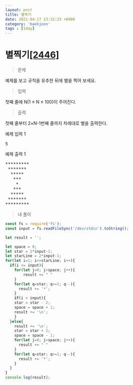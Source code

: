 ```yaml
---
layout: post
title: 별찍기
date: 2021-04-17 13:32:23 +0900
category: 'baekjoon'
tags : [1day]
---
```

# 별찍기[[2446]][별찍기]
>문제

예제를 보고 규칙을 유추한 뒤에 별을 찍어 보세요.

>입력

첫째 줄에 N(1 ≤ N ≤ 100)이 주어진다.

>출력

첫째 줄부터 2×N-1번째 줄까지 차례대로 별을 출력한다.

<div class="mt-20">
	<div class="row">
		<div class="col-md-6 pl-0">
			<section id="sampleinput1">
                <div class="headline">
                <p>예제 입력 1</p>
                </div>
			    <pre class="sampledata" id="sample-input-1">5</pre>
		    </section>
	    </div>
	    <div class="col-md-6 pl-0">
		    <section id="sampleoutput1">
                <div class="headline">
                <p>예제 출력 1</p>
                </div>
                <pre class="sampledata" id="sample-output-1">*********<br> *******<br>  *****<br>   ***<br>    *<br>   ***<br>  *****<br> *******<br>*********</pre>
            </section>
	    </div>
	</div>
</div>

>내 풀이

```javascript
const fs = require('fs');
const input = fs.readFileSync('/dev/stdin').toString();

let result = '';

let space = 0;
let star = 2*input-1;
let starLine = 2*input-1;
for(let i=1; i<=starLine; i++){
  if(i <= input){
    for(let j=0; j<space; j++){
        result += " "
    }
    for(let q=star; q>=1; q--){
      result += '*';
    }
    if(i < input){
    star = star - 2;
    space = space + 1;
    result += '\n';
    }
  }else{
    result += '\n';
    star = star + 2;
    space = space - 1;
    for(let j=0; j<space; j++){
      result += " "
    }
    for(let q=star; q>=1; q--){
      result += '*';
    }
  }
}
console.log(result);
```

[별찍기]:https://www.acmicpc.net/problem/2446